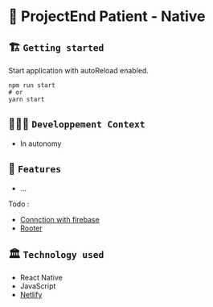 # 🚀 ProjectEnd Patient - Native

## 🏗️ `Getting started`
Start application with autoReload enabled.
```
npm run start
# or
yarn start
```

## 🧑🏽‍💻 `Developpement Context`
- In autonomy

## 🧱 `Features`
- ...

Todo :
- [Connction with firebase](https://rnfirebase.io/)
- [Rooter](https://v5.reactrouter.com/native/guides/quick-start)


## 🏛️ `Technology used`
- React Native
- JavaScript
- [Netlify](...)
